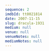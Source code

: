 ```yaml
---
sequence: 2
imdbId: tt0021814
date: 2007-11-15
slug: dracula-1931
medium: null
venue: null
venueNotes: null
mediumNotes: null
---
```


